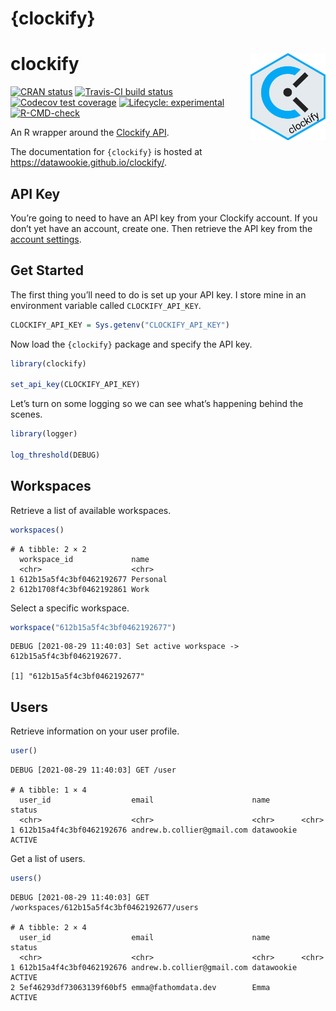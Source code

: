 {clockify}
================

<!-- README.md is generated from README.Rmd. Please edit that file -->

# clockify <img src="man/figures/clockify-hex.png" align="right" alt="" width="120" />

<!-- badges: start -->

[![CRAN
status](https://www.r-pkg.org/badges/version/clockify)](https://cran.r-project.org/package=clockify)
[![Travis-CI build
status](https://travis-ci.org/datawookie/clockify.svg?branch=master)](https://travis-ci.org/datawookie/clockify)
[![Codecov test
coverage](https://img.shields.io/codecov/c/github/datawookie/clockify.svg)](https://codecov.io/github/datawookie/clockify)
[![Lifecycle:
experimental](https://img.shields.io/badge/lifecycle-experimental-orange.svg)](https://lifecycle.r-lib.org/articles/stages.html)
[![R-CMD-check](https://github.com/datawookie/clockify/workflows/R-CMD-check/badge.svg)](https://github.com/datawookie/clockify/actions)
<!-- badges: end -->

An R wrapper around the [Clockify
API](https://clockify.me/developers-api).

The documentation for `{clockify}` is hosted at
<https://datawookie.github.io/clockify/>.

## API Key

You’re going to need to have an API key from your Clockify account. If
you don’t yet have an account, create one. Then retrieve the API key
from the [account settings](https://clockify.me/user/settings).

## Get Started

The first thing you’ll need to do is set up your API key. I store mine
in an environment variable called `CLOCKIFY_API_KEY`.

``` r
CLOCKIFY_API_KEY = Sys.getenv("CLOCKIFY_API_KEY")
```

Now load the `{clockify}` package and specify the API key.

``` r
library(clockify)

set_api_key(CLOCKIFY_API_KEY)
```

Let’s turn on some logging so we can see what’s happening behind the
scenes.

``` r
library(logger)

log_threshold(DEBUG)
```

## Workspaces

Retrieve a list of available workspaces.

``` r
workspaces()
```

    # A tibble: 2 × 2
      workspace_id             name    
      <chr>                    <chr>   
    1 612b15a5f4c3bf0462192677 Personal
    2 612b1708f4c3bf0462192861 Work    

Select a specific workspace.

``` r
workspace("612b15a5f4c3bf0462192677")
```

    DEBUG [2021-08-29 11:40:03] Set active workspace -> 612b15a5f4c3bf0462192677.

    [1] "612b15a5f4c3bf0462192677"

## Users

Retrieve information on your user profile.

``` r
user()
```

    DEBUG [2021-08-29 11:40:03] GET /user

    # A tibble: 1 × 4
      user_id                  email                      name       status
      <chr>                    <chr>                      <chr>      <chr> 
    1 612b15a4f4c3bf0462192676 andrew.b.collier@gmail.com datawookie ACTIVE

Get a list of users.

``` r
users()
```

    DEBUG [2021-08-29 11:40:03] GET /workspaces/612b15a5f4c3bf0462192677/users

    # A tibble: 2 × 4
      user_id                  email                      name       status
      <chr>                    <chr>                      <chr>      <chr> 
    1 612b15a4f4c3bf0462192676 andrew.b.collier@gmail.com datawookie ACTIVE
    2 5ef46293df73063139f60bf5 emma@fathomdata.dev        Emma       ACTIVE

